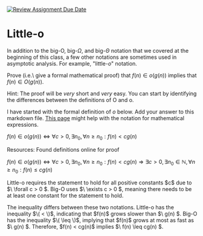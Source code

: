 [![Review Assignment Due Date](https://classroom.github.com/assets/deadline-readme-button-24ddc0f5d75046c5622901739e7c5dd533143b0c8e959d652212380cedb1ea36.svg)](https://classroom.github.com/a/wM4-KOzy)
# Little-o

In addition to the big-O, big-$\Omega$, and big-$\Theta$ notation that
we covered at the beginning of this class, a few other notations are sometimes
used in asymptotic analysis.  For example, "little-$o$" notation.

Prove (i.e.\ give a formal mathematical proof) that $f(n)\in o(g(n))$ implies
that $f(n)\in O(g(n))$.

Hint: The proof will be *very* short and *very* easy. You can start by
identifying the differences between the definitions of O and o.

I have started with the formal definition of $o$ below. Add your answer to this
markdown file. [This
page](https://docs.github.com/en/get-started/writing-on-github/working-with-advanced-formatting/writing-mathematical-expressions)
might help with the notation for mathematical expressions.

$f(n)\in o(g(n)) \iff \forall c>0, \exists n_0, \forall n\ge n_0: f(n) < c g(n)$

Resources: Found definitions online for proof

$f(n) \in o(g(n)) \iff \forall c > 0, \exists n_0, \forall n \geq n_0 : f(n) < c g(n) \Rightarrow \exists c > 0, \exists n_0 \in \mathbb{N}, \forall n \geq n_0 : f(n) \leq c g(n)$

Little-o requires the statement to hold for all positive constants $c\$ due to $\ \forall c > 0 \$. Big-O uses $\ \exists c > 0 \$, meaning there needs to be at least one constant for the statement to hold.

The inequality differs between these two notations. Little-o has the inequality $\( < \)$, indicating that $f(n)\$ grows slower than $\ g(n) \$. Big-O has the inequality $\( \leq \)$, implying that $f(n)\$ grows at most as fast as $\ g(n) \$. Therefore, $f(n) < cg(n)\$ implies $\ f(n) \leq cg(n) \$.

